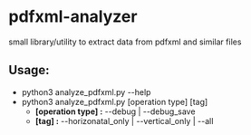 # pdfxml-analyzer
small library/utility to extract data from pdfxml and similar files 

## Usage:
* python3 analyze_pdfxml.py --help
* python3 analyze_pdfxml.py [operation type] [tag]
  * **[operation type] :** --debug | --debug_save
  * **[tag] :** --horizonatal_only | --vertical_only | --all

